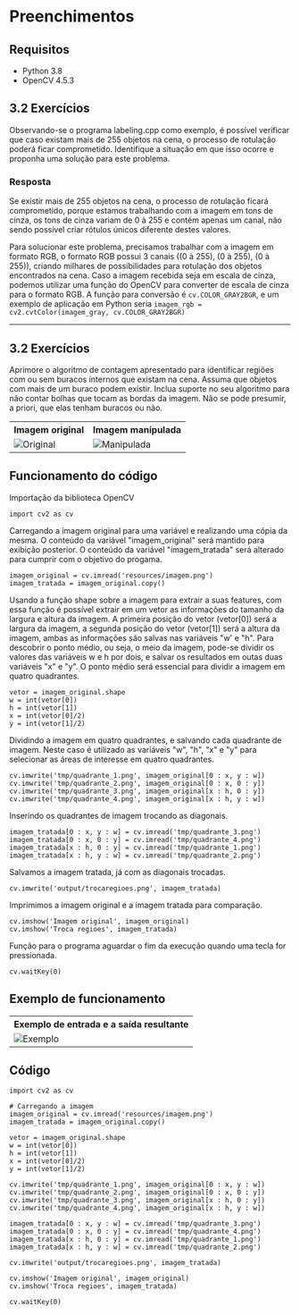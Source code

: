 # Preenchimentos

## Requisitos
- Python 3.8
- OpenCV 4.5.3

## 3.2 Exercícios
Observando-se o programa labeling.cpp como exemplo, é possível verificar que caso existam mais de 255 objetos na cena, o processo de rotulação poderá ficar comprometido. Identifique a situação em que isso ocorre e proponha uma solução para este problema.

### Resposta
Se existir mais de 255 objetos na cena, o processo de rotulação ficará comprometido, porque estamos trabalhando com a imagem em tons de cinza, os tons de cinza variam de 0 à 255 e contém apenas um canal, não sendo possível criar rótulos únicos diferente destes valores.

Para solucionar este problema, precisamos trabalhar com a imagem em formato RGB, o formato RGB possui 3 canais ((0 à 255), (0 à 255), (0 à 255)), criando milhares de possibilidades para rotulação dos objetos encontrados na cena.
Caso a imagem recebida seja em escala de cinza, podemos utilizar uma função do OpenCV para converter de escala de cinza para o formato RGB.
A função para conversão é ```cv.COLOR_GRAY2BGR```, e um exemplo de aplicação em Python seria ```imagem_rgb = cv2.cvtColor(imagem_gray, cv.COLOR_GRAY2BGR)```



-------------------------------------------------------------------------------------------------------------------------------------------------------------

## 3.2 Exercícios
Aprimore o algoritmo de contagem apresentado para identificar regiões com ou sem buracos internos que existam na cena. Assuma que objetos com mais de um buraco podem existir. Inclua suporte no seu algoritmo para não contar bolhas que tocam as bordas da imagem. Não se pode presumir, a priori, que elas tenham buracos ou não.

<table>
    <tr>
        <th align="Center">Imagem original</th>
        <th align="Center">Imagem manipulada</th>
    </tr> 
    <tr>
        <td>
            <img title="Original" src="resources/imagem.png"/>
        </td>
        <td>
            <img title="Manipulada" src="output/trocaregioes.png"/>
        </td>
    </tr>
</table>

## Funcionamento do código

Importação da biblioteca OpenCV
```
import cv2 as cv
```

Carregando a imagem original para uma variável e realizando uma cópia da mesma.
O conteúdo da variável "imagem_original" será mantido para exibição posterior.
O conteúdo da variável "imagem_tratada" será alterado para cumprir com o objetivo do progama.
```
imagem_original = cv.imread('resources/imagem.png')
imagem_tratada = imagem_original.copy()
```

Usando a função shape sobre a imagem para extrair a suas features, com essa função é possível extrair em um vetor as informações do tamanho da largura e altura da imagem.
A primeira posição do vetor (vetor[0]) será a largura da imagem, a segunda posição do vetor (vetor[1]) será a altura da imagem, ambas as informações são salvas nas variáveis "w' e "h".
Para descobrir o ponto médio, ou seja, o meio da imagem, pode-se dividir os valores das variáveis w e h por dois, e salvar os resultados em outas duas variáveis "x" e "y".
O ponto médio será essencial para dividir a imagem em quatro quadrantes.
```
vetor = imagem_original.shape
w = int(vetor[0])
h = int(vetor[1])
x = int(vetor[0]/2)
y = int(vetor[1]/2)
```

Dividindo a imagem em quatro quadrantes, e salvando cada quadrante de imagem. Neste caso é utilizado as variáveis "w", "h", "x" e "y" para selecionar as áreas de interesse em quatro quadrantes.
```
cv.imwrite('tmp/quadrante_1.png', imagem_original[0 : x, y : w])
cv.imwrite('tmp/quadrante_2.png', imagem_original[0 : x, 0 : y])
cv.imwrite('tmp/quadrante_3.png', imagem_original[x : h, 0 : y])
cv.imwrite('tmp/quadrante_4.png', imagem_original[x : h, y : w])
```

Inserindo os quadrantes de imagem trocando as diagonais.
```
imagem_tratada[0 : x, y : w] = cv.imread('tmp/quadrante_3.png')
imagem_tratada[0 : x, 0 : y] = cv.imread('tmp/quadrante_4.png')
imagem_tratada[x : h, 0 : y] = cv.imread('tmp/quadrante_1.png')
imagem_tratada[x : h, y : w] = cv.imread('tmp/quadrante_2.png')
```

Salvamos a imagem tratada, já com as diagonais trocadas.
```
cv.imwrite('output/trocaregioes.png', imagem_tratada)
```

Imprimimos a imagem original e a imagem tratada para comparação.
```
cv.imshow('Imagem original', imagem_original)
cv.imshow('Troca regioes', imagem_tratada)
```

Função para o programa aguardar o fim da execução quando uma tecla for pressionada.
```
cv.waitKey(0)
```

## Exemplo de funcionamento

<table>
    <tr>
        <th align="Center">Exemplo de entrada e a saída resultante</th>
    </tr> 
    <tr>
        <td>
            <img title="Exemplo" src="tmp/exemplo_trocaregioes.png"/>
        </td>
    </tr>
</table>

## Código
```
import cv2 as cv

# Carregando a imagem
imagem_original = cv.imread('resources/imagem.png')
imagem_tratada = imagem_original.copy()

vetor = imagem_original.shape
w = int(vetor[0])
h = int(vetor[1])
x = int(vetor[0]/2)
y = int(vetor[1]/2)

cv.imwrite('tmp/quadrante_1.png', imagem_original[0 : x, y : w])
cv.imwrite('tmp/quadrante_2.png', imagem_original[0 : x, 0 : y])
cv.imwrite('tmp/quadrante_3.png', imagem_original[x : h, 0 : y])
cv.imwrite('tmp/quadrante_4.png', imagem_original[x : h, y : w])

imagem_tratada[0 : x, y : w] = cv.imread('tmp/quadrante_3.png')
imagem_tratada[0 : x, 0 : y] = cv.imread('tmp/quadrante_4.png')
imagem_tratada[x : h, 0 : y] = cv.imread('tmp/quadrante_1.png')
imagem_tratada[x : h, y : w] = cv.imread('tmp/quadrante_2.png')

cv.imwrite('output/trocaregioes.png', imagem_tratada)

cv.imshow('Imagem original', imagem_original)
cv.imshow('Troca regioes', imagem_tratada)

cv.waitKey(0)
```

